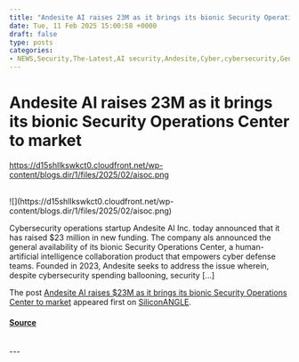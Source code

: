 ```yaml
---
title: "Andesite AI raises 23M as it brings its bionic Security Operations Center to market"
date: Tue, 11 Feb 2025 15:00:58 +0000
draft: false
type: posts
categories: 
- NEWS,Security,The-Latest,AI security,Andesite,Cyber,cybersecurity,General Catalyst,Red Cell Partners,security,SoC,Startups,venture capital
---
```

# Andesite AI raises 23M as it brings its bionic Security Operations Center to market
https://d15shllkswkct0.cloudfront.net/wp-content/blogs.dir/1/files/2025/02/aisoc.png
<br/>

<br/>
![](https://d15shllkswkct0.cloudfront.net/wp-content/blogs.dir/1/files/2025/02/aisoc.png)

Cybersecurity operations startup Andesite AI Inc. today announced that it has raised $23 million in new funding. The company als announced the general availability of its bionic Security Operations Center, a human-artificial intelligence collaboration product that empowers cyber defense teams. Founded in 2023, Andesite seeks to address the issue wherein, despite cybersecurity spending ballooning, security \[…\]

The post [Andesite AI raises $23M as it brings its bionic Security Operations Center to market](https://siliconangle.com/2025/02/11/andesite-ai-raises-23m-brings-bionic-security-operations-center-market/) appeared first on [SiliconANGLE](https://siliconangle.com).

#### [Source](https://siliconangle.com/2025/02/11/andesite-ai-raises-23m-brings-bionic-security-operations-center-market/)

<br/>
---
